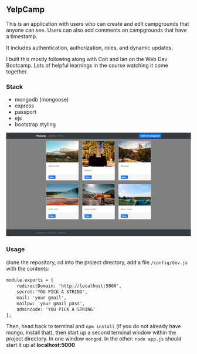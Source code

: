 ## YelpCamp

This is an application with users who can create and edit campgrounds that anyone can see. Users can also add comments on campgrounds that have a timestamp.

It includes authentication, authorization, roles, and dynamic updates.

I built this mostly following along with Colt and Ian on the Web Dev Bootcamp. Lots of helpful learnings in the course watching it come together.  

### Stack

+ mongodb (mongoose)
+ express
+ passport
+ ejs
+ bootstrap styling

![campground page](/screenshots/campground_screenshot.png)

### Usage

clone the repository, cd into the project directory, add a file `/config/dev.js` with the contents:

```
module.exports = {
    redirectDomain: 'http://localhost:5000',
    secret:'YOU PICK A STRING',
    mail: 'your gmail',
    mailpw: 'your gmail pass',
    admincode: 'YOU PICK A STRING'
};

```

Then, head back to terminal and `npm install` (if you do not already have mongo, install that), then start up a second terminal window within the project directory. In one window `mongod`. In the other: `node app.js` should start it up at **localhost:5000**
